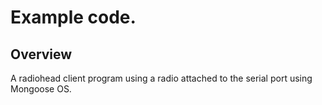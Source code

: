 # Example code.

## Overview

A radiohead client program using a radio attached to the serial port using Mongoose OS.

